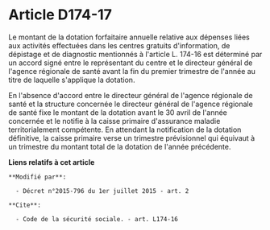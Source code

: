# Article D174-17

Le montant de la dotation forfaitaire annuelle relative aux dépenses liées aux activités effectuées dans les centres gratuits
d'information, de dépistage et de diagnostic mentionnés à l'article L. 174-16 est déterminé par un accord signé entre le
représentant du centre et le directeur général de l'agence régionale de santé avant la fin du premier trimestre de l'année au
titre de laquelle s'applique la dotation. 

En l'absence d'accord entre le directeur général de l'agence régionale de santé et la structure concernée le directeur
général de l'agence régionale de santé fixe le montant de la dotation avant le 30 avril de l'année concernée et le notifie à
la caisse primaire d'assurance maladie territorialement compétente. En attendant la notification de la dotation définitive,
la caisse primaire verse un trimestre prévisionnel qui équivaut à un trimestre du montant total de la dotation de l'année
précédente.

**Liens relatifs à cet article**

	**Modifié par**:

	  - Décret n°2015-796 du 1er juillet 2015 - art. 2

	**Cite**:

	  - Code de la sécurité sociale. - art. L174-16
